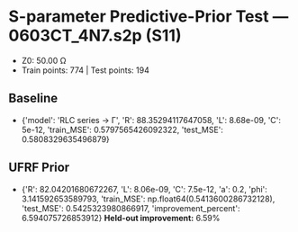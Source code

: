 # S-parameter Predictive-Prior Test — 0603CT_4N7.s2p (S11)
- Z0: 50.00 Ω
- Train points: 774  |  Test points: 194

## Baseline
- {'model': 'RLC series -> Γ', 'R': 88.35294117647058, 'L': 8.68e-09, 'C': 5e-12, 'train_MSE': 0.5797565426092322, 'test_MSE': 0.5808329635496879}

## UFRF Prior
- {'R': 82.04201680672267, 'L': 8.06e-09, 'C': 7.5e-12, 'a': 0.2, 'phi': 3.141592653589793, 'train_MSE': np.float64(0.5413600286732128), 'test_MSE': 0.5425323980866917, 'improvement_percent': 6.594075726853912}
**Held-out improvement:** 6.59%